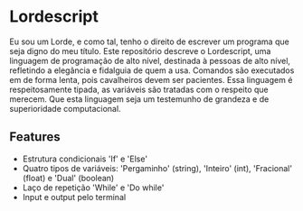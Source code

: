 # Lordescript

Eu sou um Lorde, e como tal, tenho o direito de escrever um programa que seja digno
do meu título. Este repositório descreve o Lordescript, uma linguagem de programação
de alto nível, destinada à pessoas de alto nível, refletindo a elegância e fidalguia
de quem a usa. Comandos são executados em de forma lenta, pois cavalheiros devem ser
pacientes. Essa linguagem é respeitosamente tipada, as variáveis são tratadas com o 
respeito que merecem. Que esta linguagem seja um testemunho de grandeza e de 
superioridade computacional.

## Features

- Estrutura condicionais 'If' e 'Else'
- Quatro tipos de variáveis: 'Pergaminho' (string), 'Inteiro' (int), 'Fracional' (float) e 'Dual' (boolean)
- Laço de repetição 'While' e 'Do while'
- Input e output pelo terminal
